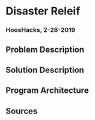 # Disaster Releif
### HoosHacks, 2-28-2019

## Problem Description

## Solution Description

## Program Architecture

## Sources